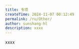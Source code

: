 ```yaml
---
title: 专项
createTime: 2024-11-07 00:12:49
permalink: /ru/Other/
author: sunshang-hl
description: xxxx
---
```


xxxx